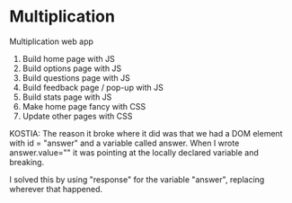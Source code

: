 # Multiplication
Multiplication web app
1. Build home page with JS
1. Build options page with JS
1. Build questions page with JS
1. Build feedback page / pop-up with JS
1. Build stats page with JS
1. Make home page fancy with CSS
1. Update other pages with CSS

KOSTIA:  The reason it broke where it did was that we had a DOM element with id = "answer" and a variable called answer.  When I wrote answer.value="" it was pointing at the locally declared variable and breaking. 

I solved this by using "response" for the variable "answer", replacing wherever that happened. 